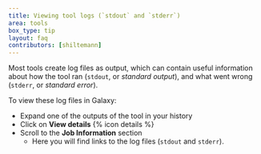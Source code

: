 ```yaml
---
title: Viewing tool logs (`stdout` and `stderr`)
area: tools
box_type: tip
layout: faq
contributors: [shiltemann]
---
```


Most tools create log files as output, which can contain useful information about how the tool ran (`stdout`, or *standard output*), and what went wrong (`stderr`, or *standard error*).

To view these log files in Galaxy:
- Expand one of the outputs of the tool in your history
- Click on **View details** {% icon details %}
- Scroll to the **Job Information** section
  - Here you will find links to the log files (`stdout` and `stderr`).
